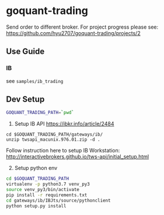 # goquant-trading
Send order to different broker. 
For project progress please see: https://github.com/hyu2707/goquant-trading/projects/2

## Use Guide
### IB
see `samples/ib_trading`

## Dev Setup
```bash
GOQUANT_TRADING_PATH=`pwd`
```
1. Setup IB API
https://ibkr.info/article/2484
```
cd $GOQUANT_TRADING_PATH/gateways/ib/
unzip twsapi_macunix.976.01.zip -d .
```
Follow instruction here to setup IB Workstation: http://interactivebrokers.github.io/tws-api/initial_setup.html

2. Setup python env
```bash
cd $GOQUANT_TRADING_PATH
virtualenv -p python3.7 venv_py3
source venv_py3/bin/activate
pip install -r requirements.txt
cd gateways/ib/IBJts/source/pythonclient
python setup.py install
```

